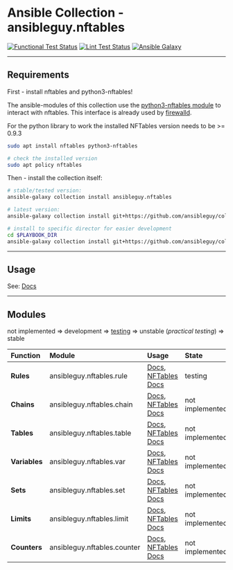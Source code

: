 # Ansible Collection - ansibleguy.nftables

[![Functional Test Status](https://badges.ansibleguy.net/nftables.collection.test.svg)](https://github.com/ansibleguy/collection_nftables/blob/latest/scripts/test.sh)
[![Lint Test Status](https://badges.ansibleguy.net/nftables.collection.lint.svg)](https://github.com/ansibleguy/collection_nftables/blob/latest/scripts/lint.sh)
[![Ansible Galaxy](https://img.shields.io/ansible/collection/COLLECTION-ID)](https://galaxy.ansible.com/ansibleguy/nftables)

----

## Requirements

First - install nftables and python3-nftables!

The ansible-modules of this collection use the [python3-nftables module](https://ral-arturo.org/2020/11/22/python-nftables-tutorial.html) to interact with nftables. This interface is already used by [firewalld](https://firewalld.org/2019/09/libnftables-JSON).

For the python library to work the installed NFTables version needs to be >= 0.9.3

```bash
sudo apt install nftables python3-nftables

# check the installed version
sudo apt policy nftables
```

Then - install the collection itself:

```bash
# stable/tested version:
ansible-galaxy collection install ansibleguy.nftables

# latest version:
ansible-galaxy collection install git+https://github.com/ansibleguy/collection_nftables.git

# install to specific director for easier development
cd $PLAYBOOK_DIR
ansible-galaxy collection install git+https://github.com/ansibleguy/collection_nftables.git -p ./collections
```

----

## Usage

See: [Docs](https://github.com/ansibleguy/collection_nftables/blob/latest/Usage.rst)

----

## Modules

not implemented => development => [testing](https://github.com/ansibleguy/collection_nftables/blob/latest/tests) => unstable (_practical testing_) => stable

| Function      | Module                      | Usage                                                                                                                                                  | State          |
|:--------------|:----------------------------|:-------------------------------------------------------------------------------------------------------------------------------------------------------|:---------------|
| **Rules**     | ansibleguy.nftables.rule    | [Docs](https://github.com/ansibleguy/collection_nftables/blob/latest/Usage.rst), [NFTables Docs](https://wiki.nftables.org/wiki-nftables/index.php/Quick_reference-nftables_in_10_minutes#Rules)                                                                          | testing        |
| **Chains**    | ansibleguy.nftables.chain   | [Docs](https://github.com/ansibleguy/collection_nftables/blob/latest/Usage.rst), [NFTables Docs](https://wiki.nftables.org/wiki-nftables/index.php/Configuring_chains)                                                                          | not implemented |
| **Tables**    | ansibleguy.nftables.table   | [Docs](https://github.com/ansibleguy/collection_nftables/blob/latest/Usage.rst), [NFTables Docs](https://wiki.nftables.org/wiki-nftables/index.php/Configuring_tables)                                                                          | not implemented |
| **Variables** | ansibleguy.nftables.var     | [Docs](https://github.com/ansibleguy/collection_nftables/blob/latest/Usage.rst), [NFTables Docs](https://wiki.nftables.org/wiki-nftables/index.php/Scripting#Defining_variables) | not implemented |
| **Sets**      | ansibleguy.nftables.set     | [Docs](https://github.com/ansibleguy/collection_nftables/blob/latest/Usage.rst), [NFTables Docs](https://wiki.nftables.org/wiki-nftables/index.php/Sets) | not implemented |
| **Limits**    | ansibleguy.nftables.limit   | [Docs](https://github.com/ansibleguy/collection_nftables/blob/latest/Usage.rst), [NFTables Docs](https://wiki.nftables.org/wiki-nftables/index.php/Limits) | not implemented |
| **Counters**  | ansibleguy.nftables.counter | [Docs](https://github.com/ansibleguy/collection_nftables/blob/latest/Usage.rst), [NFTables Docs](https://wiki.nftables.org/wiki-nftables/index.php/Counters) | not implemented |
